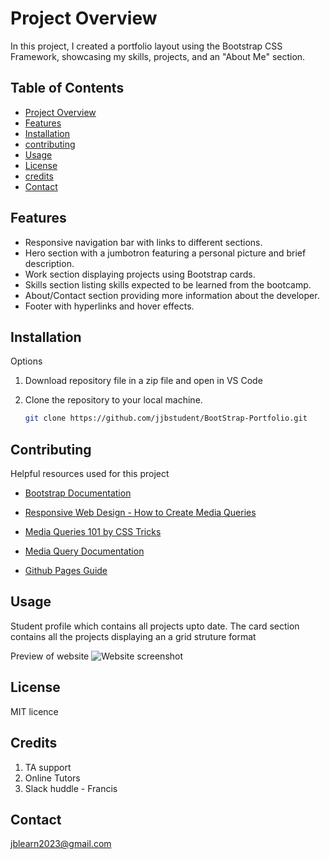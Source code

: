# Project Overview

In this project, I created a portfolio layout using the Bootstrap CSS Framework, showcasing my skills, projects, and an "About Me" section.

## Table of Contents

- [Project Overview](#project-overview)
- [Features](#Features)
- [Installation](#installation)
- [contributing](#contibuting)
- [Usage](#usage)
- [License](#License)
- [credits](#credits)
- [Contact](#Contact)

## Features

- Responsive navigation bar with links to different sections.
- Hero section with a jumbotron featuring a personal picture and brief description.
- Work section displaying projects using Bootstrap cards.
- Skills section listing skills expected to be learned from the bootcamp.
- About/Contact section providing more information about the developer.
- Footer with hyperlinks and hover effects.

## Installation

Options

1. Download repository file in a zip file and open in VS Code
  
2. Clone the repository to your local machine.
   ```bash
   git clone https://github.com/jjbstudent/BootStrap-Portfolio.git

## Contributing

Helpful resources used for this project

- [Bootstrap Documentation](https://getbootstrap.com/docs/5.3/getting-started/introduction/)

- [Responsive Web Design - How to Create Media Queries](https://www.youtube.com/watch?v=5xzaGSYd7jM)

- [Media Queries 101 by CSS Tricks](https://css-tricks.com/css-media-queries/)

- [Media Query Documentation](https://www.w3schools.com/css/css_rwd_mediaqueries.asp)

- [Github Pages Guide](https://pages.github.com/)


## Usage
Student profile which contains all projects upto date.
The card section contains all the projects displaying an a grid struture format

Preview of website
![Website screenshot](images/Screenshot.jpg)

## License
MIT licence

## Credits
1. TA support
2. Online Tutors
3. Slack huddle - Francis

## Contact
jblearn2023@gmail.com
